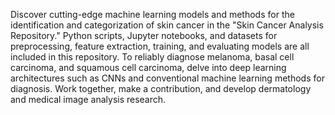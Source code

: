 Discover cutting-edge machine learning models and methods for the identification and categorization of skin cancer in the "Skin Cancer Analysis Repository." Python scripts, Jupyter notebooks, and datasets for preprocessing, feature extraction, training, and evaluating models are all included in this repository. To reliably diagnose melanoma, basal cell carcinoma, and squamous cell carcinoma, delve into deep learning architectures such as CNNs and conventional machine learning methods for diagnosis. Work together, make a contribution, and develop dermatology and medical image analysis research.
